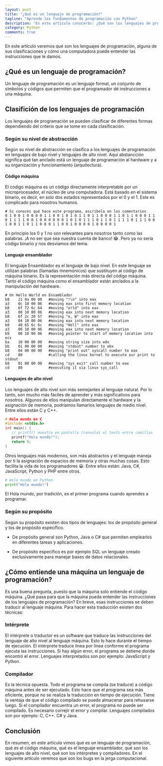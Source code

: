 ```yaml
---
layout: post
title: "¿Qué es un lenguaje de programación?"
tagline: "Aprende los fundamentos de programación con Python"
description: "En este artículo conocerás: ¿Qué son los lenguajes de progamación? ¿Cuáles son los lenguajes de alto nivel? ¿Qué es el código máquina?"
category: Python
comments: true
---
```


En este artículo veremos qué son los lenguajes de programación, alguna de sus clasificaciones y cómo una computadora puede entender las instrucciones que le damos.  

## ¿Qué es un lenguaje de programación?  

Un lenguaje de programación es un lenguaje formal, un conjunto de símbolos y códigos que permiten que el programador dé instrucciones a una máquina.  

## Clasifición de los lenguajes de programación  

Los lenguajes de programación se pueden clasificar de diferentes formas dependiendo del criterio que se tome en cada clasificación.  

### Según su nivel de abstracción  

Según su nivel de abstracción se clasifica a los lenguajes de programación en lenguajes de bajo nivel y lenguajes de alto nivel. Aquí abstancción significa qué tan anclado está un lenguaje de programación al hardware y a su organización y funcionamiento (arquitectura).  

#### Código máquina  

El código máquina es un código directamente interpretable por un microprocesador, el núcleo de una computadora. Está basado en el sistema binario, es decir, en solo dos estados representados por el 0 y el 1. Este es complicado para nosotros humanos.  

```binary
# Si conoces qué hace este programa, escríbelo en los comentarios
0 1 0 0 1 0 0 0 0 1 1 0 0 1 0 1 0 1 1 0 1 1 0 0 0 1 1 0 1 1 0 0 0 1 1 0 1 1 1 1 0 0 1 0 0 0 0 0 0 1 0 1 0 1 1 1 0 1 1 0 1 1 1 1 0 1 1 1 0 0 1 0 0 1 1 0 1 1 0 0 0 1 1 0 0 1 0 0 0 0 1 0 0 0 0 1
```

En principio los 0 y 1 no son relevantes para nosotros tanto como las palabras. ¡A no ser que sea nuestra cuenta de banco! 😂. Pero ya no sería código binario y nos desviamos del tema.  

#### Lenguaje ensamblador  

El lenguaje Ensamblador es el lenguaje de bajo nivel. En este lenguaje se utilizan palabras (llamadas mnemónicos) que sustituyen al código de máquina binario. Es la representación más directa del código máquina. Tanto el código máquina como el ensamblador están anclados a la manipulación del hardware.  

```assembly
# Un Hello World en Ensamblador
b8    21 0a 00 00   #moving "!\n" into eax  
a3    0c 10 00 06   #moving eax into first memory location  
b8    6f 72 6c 64   #moving "orld" into eax  
a3    08 10 00 06   #moving eax into next memory location  
b8    6f 2c 20 57   #moving "o, W" into eax  
a3    04 10 00 06   #moving eax into next memory location  
b8    48 65 6c 6c   #moving "Hell" into eax  
a3    00 10 00 06   #moving eax into next memory location  
b9    00 10 00 06   #moving pointer to start of memory location into ecx  
ba    10 00 00 00   #moving string size into edx  
bb    01 00 00 00   #moving "stdout" number to ebx  
b8    04 00 00 00   #moving "print out" syscall number to eax  
cd    80            #calling the linux kernel to execute our print to stdout  
b8    01 00 00 00   #moving "sys_exit" call number to eax  
cd    80            #executing it via linux sys_call
```

#### Lenguajes de alto nivel  

Los lenguajes de alto nivel son más semejantes al lenguaje natural. Por lo tanto, son mucho más fáciles de aprender y más significativos para nosotros. Algunos de ellos manipulan directamente el hardware y la asignación de memoria, podríamos llamarlos lenguajes de medio nivel. Entre ellos están C y C++.  

```c
# Hola mundo en C
#include <stdio.h>
int main() {
   // printf() muestra en pantalla (consola) el texto entre comillas
   printf("Hola mundo!");
   return 0;
}
```

Otros lenguajes más modernos, son más abstractos y el lenguaje maneja por ti la asignación de espacios de memoria y otras muchas cosas. Esto facilita la vida de los programadores 😀. Entre ellos están: Java, C#, JavaScript, Python y PHP entre otros.  

```python
# Hola mundo en Python
print("Hola mundo!")
```

El Hola mundo, por tradición, es el primer programa cuando aprendes a programar.  

### Según su propósito  

Según su propósito existen dos tipos de lenguajes: los de propósito general y los de propósito específico.  

- De propósito general son Python, Java o C# que permiten emplearlos en diferentes tareas y aplicaciones.  

- De propósito específico es por ejemplo SQL un lenguaje creado exclusivamente para manejar bases de datos relacionales.  

## ¿Cómo entiende una máquina un lenguaje de programación?  

Es una buena pregunta, puesto que la máquina solo entiende el código máquina. ¿Qué pasa para que la máquina pueda entender las instrucciones de los lenguajes de programación? En breve, esas instrucciones se deben traducir al lenguaje máquina. Para hacer esta traducción existen dos técnicas:  

### Intérprete  

El intérprete o traductor es un software que traduce las instrucciones del lenguaje de alto nivel al lenguaje máquina. Esto lo hace durante el tiempo de ejecución. El intérprete traduce línea por línea conforme el programa ejecuta las instrucciones. Si hay algún error, el programa se detiene donde encontró el error. Lenguajes interpretados son por ejemplo: JavaScript y Python.  

### Compilador  

Es la técnica opuesta. Todo el programa se compila (se traduce) a código máquina antes de ser ejecutado. Esto hace que el programa sea más eficiente, porque no se realiza la traducción en tiempo de ejecución. Tiene la ventaja de que el código compilado se puede almacenar para rehusarse luego. Si el compilador encuentra un error, el programa no puede ser compilado. Es necesario correjir el error y compilar. Lenguajes compilados son por ejemplo: C, C++. C# y Java.  

## Conclusión  

En resumen, en este artículo vimos qué es un lenguaje de programación, qué es el código máquina, qué es el lenguaje ensamblador, qué son los lenguajes de alto nivel, qué son los intérpretes y compiladores. En el siguiente artículo veremos que son los bugs en la jerga computacional.  
